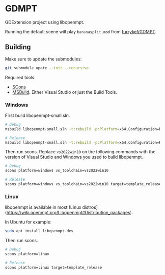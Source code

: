 # GDMPT

GDExtension project using libopenmpt.

Running the default scene will play `bananasplit.mod` from [furrykef/GDMPT](https://github.com/furrykef/GDMPT/blob/97159c16f26a8f0c4ce25b54d920191987415fb8/project/bananasplit.mod).

## Building

Make sure to update the submodules:

```sh
git submodule upate --init --recursive
```

Required tools
- [SCons](https://scons.org/doc/production/HTML/scons-user/ch01s02.html)
- [MSBuild](https://visualstudio.microsoft.com/downloads/?q=build+tools). Either Visual Studio or just the Build Tools.

### Windows

First build libopenmpt-small.sln.

```sh
# Debug
msbuild libopenmpt-small.sln -t:rebuild -p:Platform=x64,Configuration=Debug

# Release
msbuild libopenmpt-small.sln -t:rebuild -p:Platform=x64,Configuration=Release
```

Then run scons. Replace `vs2022win10` on the following commands with the version of Visual Studio and Windows you used to build libopenmpt.

```sh
# Debug
scons platform=windows vs_toolchain=vs2022win10

# Release
scons platform=windows vs_toolchain=vs2022win10 target=template_release
```

### Linux

libopenmpt is available in most (Linux distros](https://wiki.openmpt.org/Libopenmpt#Distribution_packages).

In Ubuntu for example:

```sh
sudo apt install libopenmpt-dev
```

Then run scons.

```sh
# Debug
scons platform=linux

# Release
scons platform=linux target=template_release
```
